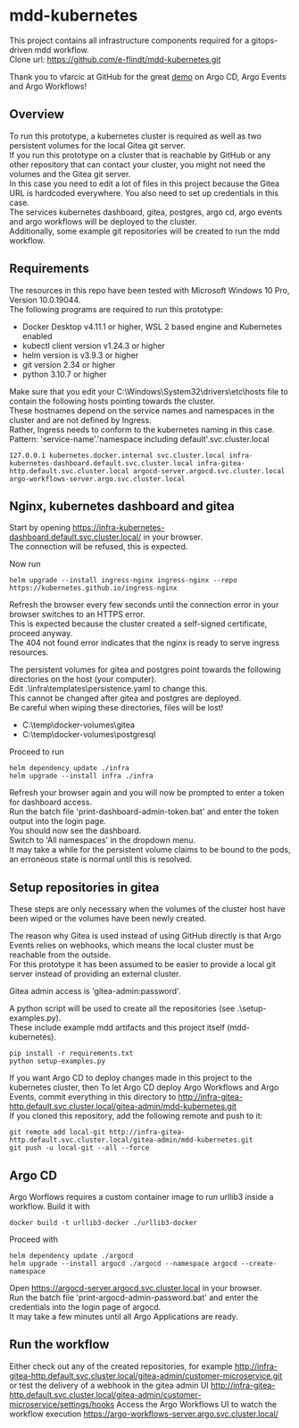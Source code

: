 # mdd-kubernetes
This project contains all infrastructure components required for a gitops-driven mdd workflow.  
Clone url: https://github.com/e-flindt/mdd-kubernetes.git  

Thank you to vfarcic at GitHub for the great [demo](https://github.com/vfarcic/argo-combined-demo) on Argo CD, Argo Events and Argo Workflows!

## Overview

To run this prototype, a kubernetes cluster is required as well as two persistent volumes for the local Gitea git server.  
If you run this prototype on a cluster that is reachable by GitHub or any other repository that can contact your cluster, you might not need the volumes and the Gitea git server.  
In this case you need to edit a lot of files in this project because the Gitea URL is hardcoded everywhere.
You also need to set up credentials in this case.  
The services kubernetes dashboard, gitea, postgres, argo cd, argo events and argo workflows will be deployed to the cluster.  
Additionally, some example git repositories will be created to run the mdd workflow.

## Requirements

The resources in this repo have been tested with Microsoft Windows 10 Pro, Version 10.0.19044.  
The following programs are required to run this prototype:

- Docker Desktop v4.11.1 or higher, WSL 2 based engine and Kubernetes enabled
- kubectl client version v1.24.3 or higher
- helm version is v3.9.3 or higher
- git version 2.34 or higher
- python 3.10.7 or higher

Make sure that you edit your C:\Windows\System32\drivers\etc\hosts file to contain the following hosts pointing towards the cluster.  
These hostnames depend on the service names and namespaces in the cluster and are not defined by Ingress.  
Rather, Ingress needs to conform to the kubernetes naming in this case.  
Pattern: 'service-name'.'namespace including default'.svc.cluster.local  
```
127.0.0.1 kubernetes.docker.internal svc.cluster.local infra-kubernetes-dashboard.default.svc.cluster.local infra-gitea-http.default.svc.cluster.local argocd-server.argocd.svc.cluster.local argo-workflows-server.argo.svc.cluster.local
```

## Nginx, kubernetes dashboard and gitea

Start by opening https://infra-kubernetes-dashboard.default.svc.cluster.local/ in your browser.  
The connection will be refused, this is expected.  

Now run 
```
helm upgrade --install ingress-nginx ingress-nginx --repo https://kubernetes.github.io/ingress-nginx
``` 
Refresh the browser every few seconds until the connection error in your browser switches to an HTTPS error.  
This is expected because the cluster created a self-signed certificate, proceed anyway.  
The 404 not found error indicates that the nginx is ready to serve ingress resources.  

The persistent volumes for gitea and postgres point towards the following directories on the host (your computer).  
Edit .\infra\templates\persistence.yaml to change this.  
This cannot be changed after gitea and postgres are deployed.  
Be careful when wiping these directories, files will be lost!  
- C:\temp\docker-volumes\gitea
- C:\temp\docker-volumes\postgresql

Proceed to run
```
helm dependency update ./infra
helm upgrade --install infra ./infra
```
Refresh your browser again and you will now be prompted to enter a token for dashboard access.  
Run the batch file 'print-dashboard-admin-token.bat' and enter the token output into the login page.  
You should now see the dashboard.  
Switch to 'All namespaces' in the dropdown menu.  
It may take a while for the persistent volume claims to be bound to the pods, an erroneous state is normal until this is resolved.  

## Setup repositories in gitea

These steps are only necessary when the volumes of the cluster host have been wiped or the volumes have been newly created.  

The reason why Gitea is used instead of using GitHub directly is that Argo Events relies on webhooks, which means the local cluster must be reachable from the outside.  
For this prototype it has been assumed to be easier to provide a local git server instead of providing an external cluster.

Gitea admin access is 'gitea-admin:password'.

A python script will be used to create all the repositories (see .\setup-examples.py).  
These include example mdd artifacts and this project itself (mdd-kubernetes).
```
pip install -r requirements.txt
python setup-examples.py 
```

If you want Argo CD to deploy changes made in this project to the kubernetes cluster, then
To let Argo CD deploy Argo Workflows and Argo Events, commit everything in this directory to http://infra-gitea-http.default.svc.cluster.local/gitea-admin/mdd-kubernetes.git  
If you cloned this repository, add the following remote and push to it:
```
git remote add local-git http://infra-gitea-http.default.svc.cluster.local/gitea-admin/mdd-kubernetes.git
git push -u local-git --all --force
```

## Argo CD

Argo Worflows requires a custom container image to run urllib3 inside a workflow.
Build it with
```
docker build -t urllib3-docker ./urllib3-docker
```

Proceed with 
```
helm dependency update ./argocd
helm upgrade --install argocd ./argocd --namespace argocd --create-namespace
```
Open https://argocd-server.argocd.svc.cluster.local in your browser.  
Run the batch file 'print-argocd-admin-password.bat' and enter the credentials into the login page of argocd.  
It may take a few minutes until all Argo Applications are ready.

## Run the workflow

Either check out any of the created repositories, for example http://infra-gitea-http.default.svc.cluster.local/gitea-admin/customer-microservice.git or test the delivery of a webhook in the gitea admin UI http://infra-gitea-http.default.svc.cluster.local/gitea-admin/customer-microservice/settings/hooks
Access the Argo Workflows UI to watch the workflow execution https://argo-workflows-server.argo.svc.cluster.local/
